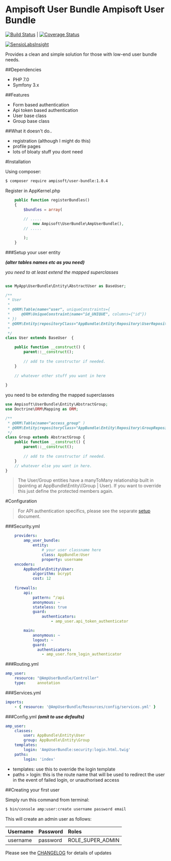 Ampisoft User Bundle
Ampisoft User Bundle
===================================

[![Build Status](https://secure.travis-ci.org/Ampisoft/UserBundle.png?branch=master)](http://travis-ci.org/Ampisoft/UserBundle) |
[![Coverage Status](https://coveralls.io/repos/github/Ampisoft/UserBundle/badge.svg?branch=master)](https://coveralls.io/github/Ampisoft/UserBundle?branch=master)

[![SensioLabsInsight](https://insight.sensiolabs.com/projects/008fcf8d-00fd-4e88-92d0-b498028fda13/big.png)](https://insight.sensiolabs.com/projects/008fcf8d-00fd-4e88-92d0-b498028fda13)


Provides a clean and simple solution for those with low-end user bundle needs.

##Dependencies

- PHP 7.0
- Symfony 3.x

##Features

- Form based authentication
- Api token based authentication
- User base class
- Group base class

##What it doesn't do..

- registration (although I might do this)
- profile pages
- lots of bloaty stuff you dont need

#Installation

Using composer:
```bash
$ composer require ampisoft/user-bundle:1.0.4
```

Register in AppKernel.php
```php
    public function registerBundles()
    {
        $bundles = array(
        
        // .....
            new Ampisoft\UserBundle\AmpUserBundle(),
        // .....

        );
    }    
```

###Setup your user entity

***(alter tables names etc as you need)***

*you need to at least extend the mapped superclasses*

```php

use MyApp\UserBundle\Entity\AbstractUser as BaseUser;

/**
 * User
 *
 * @ORM\Table(name="user", uniqueConstraints={
 *     @ORM\UniqueConstraint(name="id_UNIQUE", columns={"id"})
 * })
 * @ORM\Entity(repositoryClass="AppBundle\Entity\Repository\UserRepository")
 *
 */
class User extends BaseUser  {

    public function __construct() {
        parent::__construct();
        
        // add to the constructor if needed.
    }
    
    // whatever other stuff you want in here
    
}

```
you need to be extending the mapped superclasses

```php
use Ampisoft\UserBundle\Entity\AbstractGroup;
use Doctrine\ORM\Mapping as ORM;

/**
 * @ORM\Table(name="access_group" )
 * @ORM\Entity(repositoryClass="AppBundle\Entity\Repository\GroupRepository" )
 */
class Group extends AbstractGroup {
    public function __construct() {
        parent::__construct();
        
        // add to the constructor if needed.
    }
    // whatever else you want in here.
}
```

> The User/Group entities have a manyToMany relationship built in (pointing at AppBundle\Entity\\(Group | User).  If you want to override this just define the protected members again.

#Configuration

>For API authentication specifics, please see the separate [setup](Docs/APIusage.md) document.

###Security.yml

```yml
    providers:
        amp_user_bundle:
            entity:
                # your user classname here
                class: AppBundle:User
                property: username
    encoders:
        AppBundle\Entity\User:
            algorithm: bcrypt
            cost: 12
    
    firewalls:
        api:
            pattern: ^/api
            anonymous: ~
            stateless: true
            guard:
                authenticators:
                    - amp_user.api_token_authenticator

        main:
            anonymous: ~
            logout: ~
            guard:
              authenticators:
                - amp_user.form_login_authenticator
```

###Routing.yml

```yml
amp_user:
    resource: "@AmpUserBundle/Controller"
    type:     annotation

```

###Services.yml

```yml
imports:
    - { resource: '@AmpUserBundle/Resources/config/services.yml' }
```

###Config.yml 
***(omit to use defaults)***

```yml
amp_user:
    classes:
        user: AppBundle\Entity\User
        group: AppBundle\Entity\Group
    templates:
        login: 'AmpUserBundle:security:login.html.twig'
    paths:
        login: 'index'    
```
- templates: use this to override the login template
- paths > login: this is the route name that will be used to redirect the user in the event of failed login, or unauthorised access

##Creating your first user

Simply run this command from terminal:

```bash
$ bin/console amp:user:create username password email
```

This will create an admin user as follows:

| Username | Password | Roles |
|:--|:--|:--
| username | password | ROLE_SUPER_ADMIN |


Please see the [CHANGELOG](CHANGELOG.md) for details of updates

